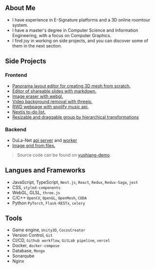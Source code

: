 ## About Me

- I have experience in E-Signature platforms and a 3D online roomtour system.
- I have a master's degree in Computer Science and Information Engineering, with a focus on Computer Graphics.
- I find joy in working on side projects, and you can discover some of them in the next section.

## Side Projects

### Frontend

- [Panorama layout editor for creating 3D mesh from scratch.](https://pano-to-mesh.vercel.app/#eNrNl19vGzcQxL9Kcc-XM_8suaSf89KHokVSFC1co7jYZ1mtpFMlGagR-Lv3t1ITSJGdKIkLRBBki-LdcYczO8O3zbJfjKt-3jfnzdlqWI93q6thffZutPtzOWna95N-XE0n00VzfuFa36XWXbbNzWwcV781565trobpbLqY8KWJXYxcN-vvx7tNeMkVF67LMfoiKcTiqn22NuRC9c6l3We8bJkXa06q72a5GpmYqob913aiz6FKllCSej7zdmLRyvD793Zi1SIhZF-dKJ_2YJel-PfvdEkp8-F6Cg4Xb5vNql-sb8bVvN9MR-p92yzH9XT3_8UL37lSJGsNKhrE81zfFe9zjb5ahTGqtKFLOWjiq69KmUV4xPqqnw3cI3bOB599VldEVEtkvovBxSjM9S5w__Z4Frf4-67fDKvFbi2OUooLPCnzp7joom_dFq-csjKQxIG7XD60zeZ-ybObX6bXw8jmrIb-elzM7pvzm362Htrmut_0Vut6dXXIhi0w3XwpzcND-yl0qENYcpJaYmRZBXAkaSilGjo1ssb2BTvAN6pLxUnVHMsBOjGoyz55cdV5DTtwqnPFx1qSz7k9mvMc0Ly-7a-H1XdfgxAyGGfjqjln11Sp79OQUYpLmjOrrDH5IEq9vgSrqgT4rD4BmQELg6nZJ0215kM-MQAdIaYmJJNAHT4ml0SQhkguvj2edQzadmdAOEUH7QIbFraocQ3Q80sqNedU9lD7ft5Phi-Aa7mYnEAo6RxKK67kADIoxFpPVHQMvFFThGoMOYlVAjpJVdjgcAgOmpRATUg27aCBPIhTUWzNYnQ6nPMswPxHp6_B5wvoZLT3KpVqTIBarOBEj0SQjKM1FegUO2st1rZiSpn-eYCYZtopjbjkLHAow8iybZlwr9Lg6N4RWQNWTakgSAilj0nQR5_o47TxYMJLW8xq9cgxhZxrcjGHfTLdYDQnoHW72SzX52dnm_WwmNzfrW-n_WLSTaab27s33XQ8W4wbgDylYWE4ScU5oekG6kMooQsZr8p0L6mMBlNfxapctvaOVHM6gCvRwLxxoJZcIQYMg2ASksPBog-xGkVj0Wx3K-qpuzwHXD8P_2w-BtbGfj9vXg7z8ffFq3Gcn4IIbuZEos-IyUWhFVlDqhRWIjjhtIyw1iJmawVZ0r2C30PE2bqfoyP_NOuvhttxZjoiRzxd6UllVfHBGmhE--rj1qPFFeyVFMGgU9toUSlAr1GwX9RySl2fu2_PW1dBhSZVnkfgcBY-tFJqwCxrjUFYEIXhBoZxNhQ8qv72C9vuFDGuKFmLnEBhtZCQotHFw9KtMjG6gkk6lUxrTulbr8t1YiEmZUyLeFh2jq-0eCKrVxKS7loOQouKYSdhUb5-43WhL-eNdmJbVWiS1gfxZ6qg7zkXyTPYRsLIqdr6aMBK9qoSnD1hUuR04jqR0WAJ2QxXwYWWmtqjOY9adS2cDOjFmUhVS9lZtSdEizpvtshy_P_UaIKddCqHFJIIIcULj0Zv-y_xtuMQFlrTETFhQat7SHAPnCJTBquF7SKWeGEI8ZCaSG-ixyNHULASOh2wKZ5D3PGGjaVN5aQBRcgEduunBj-8eg-vH4b17WdlmtdgOx1W3WT2xlLNbLrk91d3i-aURCPwF2aH7YHQU4YhauRgvZhRxmA5PtZ4gKBgt4kYnZNdvUWc7BaZD0eLxbb2eNKHEIIC51IsAyAKO0X4cbahoAInYZJy0nGaHx86vvRrIPz1zbg5xG-9GPq__gAqS0yb6dxua3KvzSlyxSCUUwcLTLZWDgd7L-9qSweGwqTaoGonD866ewjTntV7zmRwkBRA-kXv5EMykp31yEIkqvZ41iMQE5oQOZkoVYuoamJlq4LpnIxanBb_xNiHlz6h6fhxTV8-_Avsc5U2)
- [Editor of shareable slides with markdown.](https://markdown-slides-editor.vercel.app/)
- [Image eraser with webgl.](https://image-eraser.vercel.app/)
- [Video background removal with threejs.](https://codesandbox.io/s/threejs-image-processing-forked-wwnc3o?file=/index.html)
- [RWD webpage with spotify music api.](https://spotify-kappa-three.vercel.app/)
- [Nextjs to-do list.](https://todolist-api-taupe.vercel.app/)
- [Resizable and draggable group by hierarchical transformations](https://react-rnd-group.vercel.app/)

### Backend

- DuLa-Net [api server](https://github.com/yushiang-demo/dula-net-server) and [worker](https://github.com/yushiang-demo/dula-net-worker)
- [Image grid from files.](https://github.com/yushiang-demo/node-canvas-image-grid)

> Source code can be found on [yushiang-demo](https://github.com/orgs/yushiang-demo/repositories).

## Langues and Frameworks

- JavaScript, TypeScript, `Next.js`, `React`, `Redux`, `Redux-Saga`, `jest`
- CSS, `styled-components`
- WebGL, GLSL, `three.js`
- C/C++ `OpenCV`, `OpenGL`, `OpenMesh`, `CUDA`
- Python `PyTorch`, `Flask-RESTx`, `celery`

## Tools

- Game engine, `Unity3D`, `CocosCreator`
- Version Control, `Git`
- CI/CD, `Github workflow`, `GitLab pipeline`, `vercel`
- Docker, `docker-compose`
- Database, `Mongo`
- Sonarqube
- Nginx

